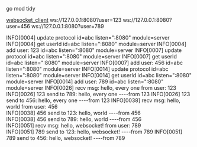 go mod tidy

[websocket_client](http://www.easyswoole.com/wstool.html)
ws://127.0.0.1:8080?user=123
ws://127.0.0.1:8080?user=456
ws://127.0.0.1:8080?user=789

INFO[0004] update protocol                               id=abc listen=":8080" module=server
INFO[0004] get userId                                    id=abc listen=":8080" module=server
INFO[0004] add user: 123                                 id=abc listen=":8080" module=server
INFO[0007] update protocol                               id=abc listen=":8080" module=server
INFO[0007] get userId                                    id=abc listen=":8080" module=server
INFO[0007] add user: 456                                 id=abc listen=":8080" module=server
INFO[0014] update protocol                               id=abc listen=":8080" module=server
INFO[0014] get userId                                    id=abc listen=":8080" module=server
INFO[0014] add user: 789                                 id=abc listen=":8080" module=server
INFO[0026] recv msg: hello, every one from user: 123    
INFO[0026] 123 send to 789: hello, every one ----from 123 
INFO[0026] 123 send to 456: hello, every one ----from 123 
INFO[0038] recv msg: hello, world from user: 456        
INFO[0038] 456 send to 123: hello, world ----from 456   
INFO[0038] 456 send to 789: hello, world ----from 456   
INFO[0051] recv msg: hello, websocket! from user: 789   
INFO[0051] 789 send to 123: hello, websocket! ----from 789 
INFO[0051] 789 send to 456: hello, websocket! ----from 789 
